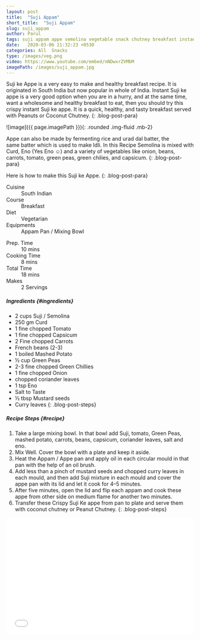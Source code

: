 ```yaml
---
layout: post
title:  "Suji Appam"
short_title:  "Suji Appam"
slug: suji_appam
author: Parul
tags: suji appam appe semolina vegetable snack chutney breakfast instant homemade streetfood southindian appampan recipe kidstiffin lunchbox healthy india eatright curd dahi eno good option foodyindianmom less oil fit diet savoury salty
date:   2020-03-06 21:32:23 +0530
categories: All  Snacks
type: /images/veg.png
video: https://www.youtube.com/embed/nNDwxrZVMbM
imagePath: /images/suji_appam.jpg
---
```


Suji ke Appe is a very easy to make and healthy breakfast recipe. It is originated in South India but now popular in whole of India. Instant Suji ke appe is a very good option when you are in a hurry, and at the same time, want a wholesome and healthy breakfast to eat, then you should try this crispy instant Suji ke appe. It is a quick, healthy, and tasty breakfast served with Peanuts or Coconut Chutney.
{: .blog-post-para}

![image]({{ page.imagePath }}){: .rounded .img-fluid .mb-2}

Appe can also be made by fermenting rice and urad dal batter, the same batter which is used to make Idli. In this Recipe Semolina is mixed with Curd, Eno (Yes Eno ☺) and a variety of vegetables like onion, beans, carrots, tomato, green peas, green chilies, and capsicum.
{: .blog-post-para}

Here is how to make this Suji ke Appe.
{: .blog-post-para}

<div class="row">
    <div class="col-md-6">
        <dl class="row">
            <dt class="col-sm-4">Cuisine</dt><dd class="col-sm-7">South Indian</dd>
            <dt class="col-sm-4">Course</dt><dd class="col-sm-7">Breakfast</dd>
            <dt class="col-sm-4">Diet</dt><dd class="col-sm-7">Vegetarian</dd>
            <dt class="col-sm-4">Equipments</dt><dd class="col-sm-7">Appam Pan / Mixing Bowl</dd>
        </dl>
    </div>
    <div class="col-md-6">
        <dl class="row">
            <dt class="col-sm-5">Prep. Time</dt><dd class="col-sm-7">10 mins</dd>
            <dt class="col-sm-5">Cooking Time</dt><dd class="col-sm-7">8 mins</dd>
            <dt class="col-sm-5">Total Time</dt><dd class="col-sm-7">18 mins</dd>
            <dt class="col-sm-5">Makes</dt><dd class="col-sm-7">2 Servings</dd>
        </dl>
    </div>
</div>

##### **Ingredients** {#ingredients}
- 2 cups Suji / Semolina
- 250 gm Curd
- 1 fine chopped Tomato
- 1 fine chopped Capsicum
- 2 Fine chopped Carrots
- French beans (2-3)
- 1 boiled Mashed Potato
- ½ cup Green Peas
- 2-3 fine chopped Green Chillies
- 1 fine chopped Onion
- chopped coriander leaves
- 1 tsp Eno
- Salt to Taste
- ½ tbsp Mustard seeds
- Curry leaves
{: .blog-post-steps}

##### **Recipe Steps** {#recipe}
1. Take a large mixing bowl. In that bowl add Suji, tomato, Green Peas, mashed potato, carrots, beans, capsicum, coriander leaves, salt and eno.
1. Mix Well. Cover the bowl with a plate and keep it aside.
1. Heat the Appam / Appe pan and apply oil in each circular mould in that pan with the help of an oil brush.
1. Add less than a pinch of mustard seeds and chopped curry leaves in each mould, and then add Suji mixture in each mould and cover the appe pan with its lid and let it cook for 4–5 minutes.
1. After five minutes, open the lid and flip each appam and cook these appe from other side on medium flame for another two minutes.
1. Transfer these Crispy Suji Ke appe from pan to plate and serve them with coconut chutney or Peanut Chutney.
{: .blog-post-steps}

<div class="row" id="video">
    <div class="col-md-12">
        <div class="embed-responsive embed-responsive-16by9">
            <iframe width="100%" height="315" src="{{page.video}}" frameborder="0" allow="accelerometer; autoplay; encrypted-media; gyroscope; picture-in-picture" allowfullscreen></iframe>
        </div>
    </div>
</div>
<br>

